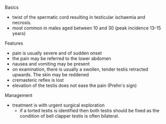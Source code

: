 Basics  
* twist of the spermatic cord resulting in testicular ischaemia and necrosis.
* most common in males aged between 10 and 30 (peak incidence 13\-15 years)

  
Features  
* pain is usually severe and of sudden onset
* the pain may be referred to the lower abdomen
* nausea and vomiting may be present
* on examination, there is usually a swollen, tender testis retracted upwards. The skin may be reddened
* cremasteric reflex is lost
* elevation of the testis does not ease the pain (Prehn's sign)

  
Management  
* treatment is with urgent surgical exploration
	+ if a torted testis is identified then both testis should be fixed as the condition of bell clapper testis is often bilateral.
